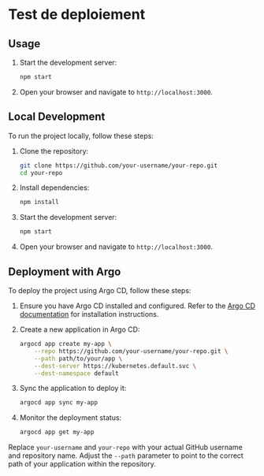 # Test de deploiement

## Usage

1. Start the development server:

    ```sh
    npm start
    ```

2. Open your browser and navigate to `http://localhost:3000`.

## Local Development

To run the project locally, follow these steps:

1. Clone the repository:

    ```sh
    git clone https://github.com/your-username/your-repo.git
    cd your-repo
    ```

2. Install dependencies:

    ```sh
    npm install
    ```

3. Start the development server:

    ```sh
    npm start
    ```

4. Open your browser and navigate to `http://localhost:3000`.

## Deployment with Argo

To deploy the project using Argo CD, follow these steps:

1. Ensure you have Argo CD installed and configured. Refer to the [Argo CD documentation](https://argo-cd.readthedocs.io/en/stable/getting_started/) for installation instructions.
2. Create a new application in Argo CD:

    ```sh
    argocd app create my-app \
        --repo https://github.com/your-username/your-repo.git \
        --path path/to/your/app \
        --dest-server https://kubernetes.default.svc \
        --dest-namespace default
    ```

3. Sync the application to deploy it:

    ```sh
    argocd app sync my-app
    ```

4. Monitor the deployment status:

    ```sh
    argocd app get my-app
    ```

Replace `your-username` and `your-repo` with your actual GitHub username and repository name. Adjust the `--path` parameter to point to the correct path of your application within the repository.
